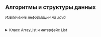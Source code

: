<small>

## Алгоритмы и структуры данных
###### *Извлечение информации на Java*

<details><summary>Класс ArrayList и интерфейс List</summary>

>Интерфейс List определяет, что это должен быть любой класс, реализующий данный интерфейс, который должен обеспечить конкретный набор методов, включая add, get, remove и еще около 20.
>
>Реализации ArrayList и LinkedList предоставляют эти методы, поэтому их можно использовать как взаимозаменяемые. Метод, написанный для работы с List, будет работать с ArrayList, LinkedList или любым другим объектом, который реализует List.
>
>Наиболее часто используемые методы интерфейса List:  
>* **void add(int index, E obj)**: добавляет в список по индексу index объект obj
>* boolean addAll(int index, Collection<? extends E> col): добавляет в список по индексу index все элементы коллекции col. Если в результате добавления список был изменен, то возвращается true, иначе возвращается false
>* E get(int index): возвращает объект из списка по индексу index
>* int indexOf(Object obj): возвращает индекс первого вхождения объекта obj в список. Если объект не найден, то возвращается -1
>* int lastIndexOf(Object obj): возвращает индекс последнего вхождения объекта obj в список. Если объект не найден, то возвращается -1
>* ListIterator<E> listIterator (): возвращает объект ListIterator для обхода элементов списка
>* static <E> List<E> of(элементы): создает из набора элементов объект List
>* E remove(int index): удаляет объект из списка по индексу index, возвращая при этом удаленный объект
>* E set(int index, E obj): присваивает значение объекта obj элементу, который находится по индексу index
>* void sort(Comparator<? super E> comp): сортирует список с помощью компаратора comp
>* List<E> subList(int start, int end): получает набор элементов, которые находятся в списке между индексами start и end
</details>

</small>